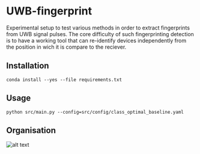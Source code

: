# UWB-fingerprint
Experimental setup to test various methods in order to extract fingerprints from UWB signal pulses. The core difficulty of such fingerprinting detection is to have a working tool that can re-identify devices independently from the position in wich it is compare to the reciever.

## Installation
``conda install --yes --file requirements.txt``

## Usage
``python src/main.py --config=src/config/class_optimal_baseline.yaml``

## Organisation
![alt text](https://github.com/[username]/[reponame]/blob/[branch]/map.jpg?raw=true)